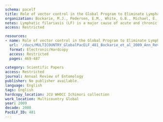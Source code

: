 ```yaml
---
schema: pacelf
title: Role of vector control in the Global Program to Eliminate Lymphatic Filariasis
organization: Bockarie, M.J., Pedersen, E.M., White, G.B., Michael, E.
notes: Lymphatic filariasis (LF) is a major cause of acute and chronic morbidity in the tropical and subtropical parts of the world. The availability of safe, single-dose, drug treatment regimens capable of suppressing microfilaremia to very low levels, along with improvements in techniques for diagnosing infection, has resulted in the targeting of this major mosquito-borne disease for global elimination. The Global Program to Eliminate Lymphatic Filariasis (GPELF) was launched in 2000 with the principal objective of breaking the cycles of transmission of Wuchereria bancrofti and Brugia spp. through the application of annual mass drug administrations (MDAs) to entire at-risk populations. Although significant progress in initiating MDA programs in endemic countries has been made, emerging challenges to this approach have raised questions regarding the effectiveness of using MDA alone to eliminate I-F without the inclusion of supplementary vector control. Here, we review advances in knowledge of vector ecology, vector-parasite relationships, and both empirical and theoretical evidence regarding vector management to assess the feasibility and strategic value of including vector control in the GPELF initiative to achieve the global elimination of LF.
access: Restricted

resources:
- name: Role of vector control in the Global Program to Eliminate Lymphatic Filariasis
  url: '/docs/MULTICOUNTRY_GlobalPacELF_481_Bockarie_et_al_2009_Ann_Rev_Ento_Role_of_vector_control_in_GPELF.txt'
  format: Electronic/Hardcopy
  access: Restricted
  pages: 469-487
 
category: Scientific Papers
access: Restricted
journal: Annual Review of Entomology
publisher: No publisher available. 
language: English 
tags: English 
hardcopy_location: JCU WHOCC Ichimori collection
work_location: Multicountry Global
year: 2009
decade: 2000
PacELF_ID: 481
---
```


